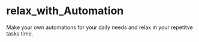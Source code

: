 # relax_with_Automation
Make your own automations for your daily needs and relax in your repetitve tasks time.

